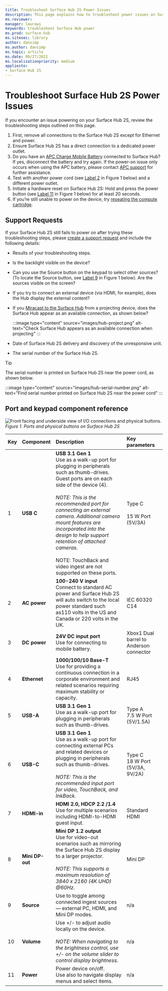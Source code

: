 ```yaml
---
title: Troubleshoot Surface Hub 2S Power Issues
description: This page explains how to troubleshoot power issues on Surface Hub. 
ms.reviewer: 
manager: laurawi
keywords: troubleshoot Surface Hub power
ms.prod: surface-hub
ms.sitesec: library
author: dansimp
ms.author: dansimp
ms.topic: article
ms.date: 09/27/2022
ms.localizationpriority: medium
appliesto:
- Surface Hub 2S
---
```


# Troubleshoot Surface Hub 2S Power Issues

If you encounter an issue powering on your Surface Hub 2S, review the troubleshooting steps outlined on this page. 

1. First, remove all connections to the Surface Hub 2S except for Ethernet and power.
2. Ensure Surface Hub 2S has a direct connection to a dedicated power outlet.
3. Do you have an [APC Charge Mobile Battery](https://www.apc.com/us/campaign/apc-charge-mobile-battery-for-microsoft-surface-hub-2.jsp) connected to Surface Hub? If yes, disconnect the battery and try again. If the power-on issue only occurs when using the APC battery, please contact [APC support](https://www.apc.com/us/support/contact-us/) for further assistance.
4. Test with another power cord (see [Label 2](#port-and-keypad-component-reference) in Figure 1 below) and a different power outlet.
5. Initiate a hardware reset on Surface Hub 2S: Hold and press the power button (see [Label 11](#port-and-keypad-component-reference) in Figure 1 below) for at least 20 seconds.
6. If you’re still unable to power on the device, try [reseating the compute cartridge](/surface-hub/surface-hub-2s-pack-components#how-to-replace-and-pack-your-surface-hub-2s-compute-cartridge). 

## Support Requests

If your Surface Hub 2S still fails to power on after trying these troubleshooting steps, please [create a support request](https://support.serviceshub.microsoft.com/supportforbusiness/onboarding) and include the following details:
 
- Results of your troubleshooting steps.
- Is the backlight visible on the device?
- Can you use the Source button on the keypad to select other sources? (To locate the Source button, see [Label 9](#port-and-keypad-component-reference) in Figure 1 below). Are the sources visible on the screen?
- If you try to connect an external device (via HDMI, for example), does the Hub display the external content?
- If you [Miracast to the Surface Hub](surface-hub-2s-connect.md) from a projecting device, does the Surface Hub appear as an available connection, as shown below? 

    :::image type="content" source="images/hub-project.png" alt-text="Check Surface Hub appears as an available connection when projecting" :::

- Date of Surface Hub 2S delivery and discovery of the unresponsive unit.
- The serial number of the Surface Hub 2S.

> [!TIP]
> The serial number is printed on Surface Hub 2S near the power cord, as shown below.

:::image type="content" source="images/hub-serial-number.png" alt-text="Find serial number printed on Surface Hub 2S near the power cord" :::

## Port and keypad component reference

 ![Front facing and underside view of I/O connections and physical buttons.](images/hub2s-schematic.png)
*Figure 1. Ports and physical buttons on Surface Hub 2S*

|**Key**|**Component**|**Description**|**Key parameters**|
|:--- |:--------- |:----------- |:-------------- |
| 1 | **USB C** | **USB 3.1 Gen 1** <br> Use as a walk-up port for plugging in peripherals such as thumb-drives. Guest ports are on each side of the device (4).<br> <br> *NOTE: This is the recommended port for connecting an external camera. Additional camera mount features are incorporated into the design to help support retention of attached cameras.*<br> <br> NOTE: TouchBack and video ingest are not supported on these ports. | Type C <br> <br> 15 W Port (5V/3A)       |
| 2 | **AC power** | **100-240 V input** <br> Connect to standard AC power and Surface Hub 2S will auto switch to the local power standard such as110 volts in the US and Canada or 220 volts in the UK. | IEC 60320 C14 |
| 3 | **DC power** | **24V DC input port** <br> Use for connecting to mobile battery. | Xbox1 Dual barrel to Anderson connector |
| 4 | **Ethernet** | **1000/100/10 Base-T** <br> Use for providing a continuous connection in a corporate environment and related scenarios requiring maximum stability or capacity. | RJ45 |
| 5 | **USB-A** | **USB 3.1 Gen 1** <br> Use as a walk-up port for plugging in peripherals such as thumb-drives. | Type A<br>7.5 W Port (5V/1.5A) |
| 6 | **USB-C** | **USB 3.1 Gen 1** <br> Use as a walk-up port for connecting external PCs and related devices or plugging in peripherals such as thumb-drives.<br> <br> *NOTE: This is the recommended  input port for video, TouchBack, and InkBack.* | Type C <br> 18 W Port (5V/3A, 9V/2A) |
| 7 | **HDMI-in** | **HDMI 2.0, HDCP 2.2 /1.4** <br> Use for multiple scenarios including HDMI-to-HDMI guest input. | Standard HDMI |
| 8 | **Mini DP-out** | **Mini DP 1.2 output** <br> Use for video-out scenarios such as mirroring the Surface Hub 2S display to a larger projector.<br> <br> *NOTE: This supports a maximum resolution of 3840 x 2160 (4K UHD) @60Hz.* | Mini DP |
| 9 | **Source**  | Use to toggle among connected ingest sources — external PC, HDMI, and Mini DP modes. | n/a |
| 10 | **Volume** | Use +/- to adjust audio locally on the device. <br> <br> *NOTE: When navigating to the brightness control, use +/- on the volume slider to control display brightness.* | n/a |
| 11 | **Power** | Power device on/off. <br> Use also to navigate display menus and select items. | n/a |